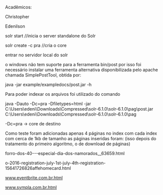 Acadêmicos:

Christopher

Edenilson

solr start //inicia o server standalone do Solr

solr create -c pra //cria o core

entrar no servidor local do solr

o windows não tem suporte para a ferramenta bin/post por isso foi necessário instalar uma ferramenta alternativa
disponibilizada pelo apache chamada SimplePostTool, obtida por:

java -jar example/exampledocs/post.jar -h

Para poder indexar os arquivos foi utilizado do comando 

java -Dauto -Dc=pra -Dfiletypes=html -jar C:\Users\edeni\Downloads\Compressed\solr-6.1.0\solr-6.1.0\pag\post.jar C:\Users\edeni\Downloads\Compressed\solr-6.1.0\solr-6.1.0\pag

-Dc=pra -> core de destino

Como teste foram adicionadas apenas 4 páginas no index com cada index com cerca de 1kb de tamanho as páginas inseridas foram: 
(isso depois do tratamento do primeiro algoritmo, o de download de páginas)

forro-dos-40---especial-dia-dos-namorados__63659.html

o-2016-registration-july-1st-july-4th-registration-15641726826affehomecard.html

www.eventbrite.com.br.html

www.sympla.com.br.html
